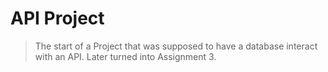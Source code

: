 # API Project
> The start of a Project that was supposed to have a database interact with an API.  Later turned into Assignment 3.
